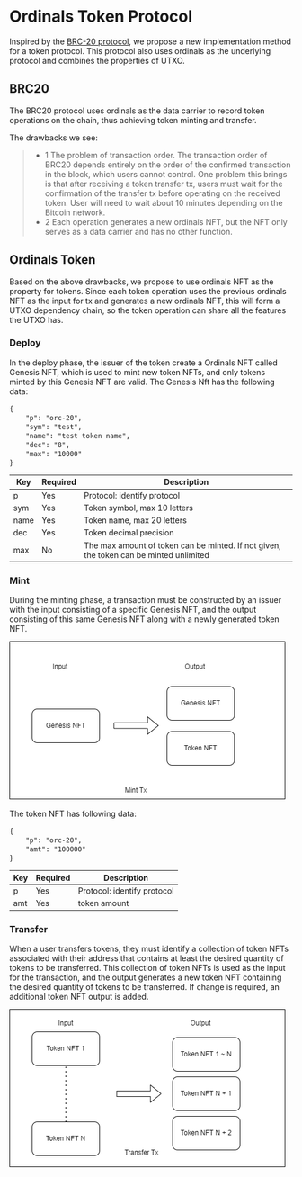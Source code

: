 # Ordinals Token Protocol
Inspired by the [BRC-20 protocol](https://domo-2.gitbook.io/brc-20-experiment/), we propose a new implementation method for a token protocol. This protocol also uses ordinals as the underlying protocol and combines the properties of UTXO.

## BRC20
The BRC20 protocol uses ordinals as the data carrier to record token operations on the chain, thus achieving token minting and transfer.

The drawbacks we see:
> * 1 The problem of transaction order. The transaction order of BRC20 depends entirely on the order of the confirmed transaction in the block, which users cannot control. One problem this brings is that after receiving a token transfer tx, users must wait for the confirmation of the transfer tx before operating on the received token. User will need to wait about 10 minutes depending on the Bitcoin network.
> * 2 Each operation generates a new ordinals NFT, but the NFT only serves as a data carrier and has no other function.

## Ordinals Token

Based on the above drawbacks, we propose to use ordinals NFT as the property for tokens.  Since each token operation uses the previous ordinals NFT as the input for tx and generates a new ordinals NFT, this will form a UTXO dependency chain, so the token operation can share all the features the UTXO has.

### Deploy

In the deploy phase, the issuer of the token create a Ordinals NFT called Genesis NFT, which is used to mint new token NFTs, and only tokens minted by this Genesis NFT are valid. The Genesis Nft has the following data:
```
{
    "p": "orc-20",
    "sym": "test",
    "name": "test token name",
    "dec": "8",
    "max": "10000"
}
```

| Key | Required | Description|
| --- | --- | --- |
| p | Yes | Protocol: identify protocol |
| sym | Yes | Token symbol, max 10 letters |
| name | Yes | Token name, max 20 letters |
| dec | Yes | Token decimal precision |
| max | No | The max amount of token can be minted. If not given, the token can be minted unlimited |

### Mint

During the minting phase, a transaction must be constructed by an issuer with the input consisting of a specific Genesis NFT, and the output consisting of this same Genesis NFT along with a newly generated token NFT. 

![mint](pics/ordinals-token-mint.png)

The token NFT has following data:
```
{
    "p": "orc-20",
    "amt": "100000"
}
```

| Key | Required | Description|
| --- | --- | --- |
| p | Yes | Protocol: identify protocol |
| amt | Yes | token amount |

### Transfer

When a user transfers tokens, they must identify a collection of token NFTs associated with their address that contains at least the desired quantity of tokens to be transferred. This collection of token NFTs is used as the input for the transaction, and the output generates a new token NFT containing the desired quantity of tokens to be transferred. If change is required, an additional token NFT output is added.

![transfer](pics/ordinals-token-transfer.png)